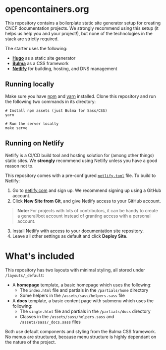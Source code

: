 # opencontainers.org

This repository contains a boilerplate static site generator setup for creating CNCF documentation projects. We strongly recommend using this setup (it helps us help you and your project!), but none of the technologies in the stack are strictly required.

The starter uses the following:
* **[Hugo](https://gohugo.io/)** as a static site generator
* **[Bulma](https://bulma.io/)** as a CSS framework
* **[Netlify](https://www.netlify.com/)** for building, hosting, and DNS management

## Running locally

Make sure you have [npm](https://www.npmjs.com/) and [yarn](https://yarnpkg.com/) installed. Clone this repository and run the following two commands in its directory:

```shell
# Install npm assets (just Bulma for Sass/CSS)
yarn

# Run the server locally
make serve
```

## Running on Netlify

Netlify is a CI/CD build tool and hosting solution for (among other things) static sites. We **strongly** recommend using Netlify unless you have a good reason not to.

This repository comes with a pre-configured [`netlify.toml`](https://github.com/cncf/hugo-netlify-starter/blob/master/netlify.toml) file. To build to Netlify:

1. Go to [netlify.com](https://netlify.com) and sign up. We recommend signing up using a GitHub account.
2. Click **New Site from Git**, and give Netlify access to your GitHub account.
  > **Note:** For projects with lots of contributors, it can be handy to create a general/bot account instead of granting access with a personal account.

3. Install Netlify with access to your documentation site repository.
4. Leave all other settings as default and click **Deploy Site**.

# What's included

This repository has two layouts with minimal styling, all stored under `/layouts/_default`:

* A **homepage** template, a basic homepage which uses the following:
  * The `index.html` file and partials in the `/partials/home` directory
  * Some helpers in the `/assets/sass/helpers.sass` file
* A **docs** template, a basic content page with submenu which uses the following:
  * The `single.html` file and partials in the `/partials/docs` directory
  * Classes in the `/assets/sass/helpers.sass` and `/assets/sass/_docs.sass` files

Both use default components and styling from the Bulma CSS framework. No menus are structured, because menu structure is highly dependant on the nature of the project.

